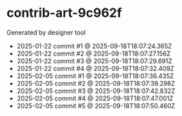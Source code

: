 # contrib-art-9c962f
Generated by designer tool
- 2025-01-22 commit #1 @ 2025-09-18T18:07:24.365Z
- 2025-01-22 commit #2 @ 2025-09-18T18:07:27.156Z
- 2025-01-22 commit #3 @ 2025-09-18T18:07:29.691Z
- 2025-01-22 commit #4 @ 2025-09-18T18:07:32.409Z
- 2025-02-05 commit #1 @ 2025-09-18T18:07:36.435Z
- 2025-02-05 commit #2 @ 2025-09-18T18:07:39.298Z
- 2025-02-05 commit #3 @ 2025-09-18T18:07:42.832Z
- 2025-02-05 commit #4 @ 2025-09-18T18:07:47.001Z
- 2025-02-05 commit #5 @ 2025-09-18T18:07:50.460Z
